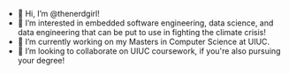 - 👋 Hi, I’m @thenerdgirl!
- 👀 I’m interested in embedded software engineering, data science, and data engineering that can be put to use in fighting the climate crisis!
- 🌱 I’m currently working on my Masters in Computer Science at UIUC.
- 💞️ I’m looking to collaborate on UIUC coursework, if you're also pursuing your degree!

<!---
thenerdgirl/thenerdgirl is a ✨ special ✨ repository because its `README.md` (this file) appears on your GitHub profile.
You can click the Preview link to take a look at your changes.
--->
